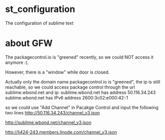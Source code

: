 # st_configuration
The configuration of sublime text

# about GFW
The packagecontrol.io is "greened" recently, so we could NOT access it anymore :(.

However, there is a "window" while door is closed.

Actually only the domain name packagecontrol.io is "greened", the ip is still 
reachable, so we could access package control through the url sublime.wbond.net and 
ip:
	sublime.wbond.net has address 50.116.34.243
	sublime.wbond.net has IPv6 address 2600:3c02:e000:42::1

so we could use "Add Channel" in Pacakge Control and input the following two lines
http://50.116.34.243/channel_v3.json

http://sublime.wbond.net/channel_v3.json

http://li424-243.members.linode.com/channel_v3.json
